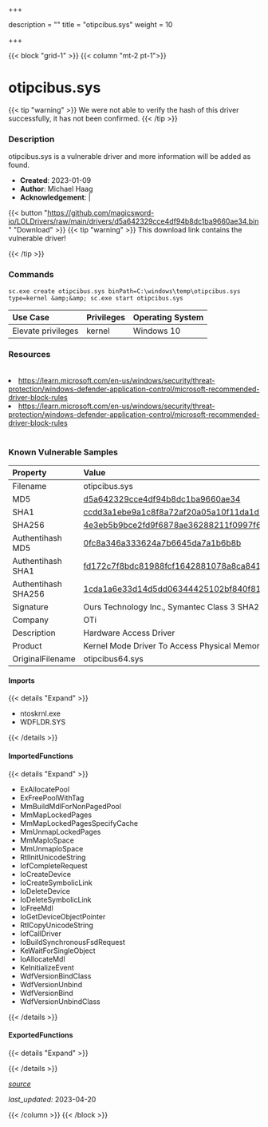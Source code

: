 +++

description = ""
title = "otipcibus.sys"
weight = 10

+++


{{< block "grid-1" >}}
{{< column "mt-2 pt-1">}}


# otipcibus.sys 


{{< tip "warning" >}}
We were not able to verify the hash of this driver successfully, it has not been confirmed.
{{< /tip >}}


### Description

otipcibus.sys is a vulnerable driver and more information will be added as found.

- **Created**: 2023-01-09
- **Author**: Michael Haag
- **Acknowledgement**:  | [](https://twitter.com/)

{{< button "https://github.com/magicsword-io/LOLDrivers/raw/main/drivers/d5a642329cce4df94b8dc1ba9660ae34.bin" "Download" >}}
{{< tip "warning" >}}
This download link contains the vulnerable driver!

{{< /tip >}}

### Commands

```
sc.exe create otipcibus.sys binPath=C:\windows\temp\otipcibus.sys type=kernel &amp;&amp; sc.exe start otipcibus.sys
```

| Use Case | Privileges | Operating System | 
|:---- | ---- | ---- |
| Elevate privileges | kernel | Windows 10 |

### Resources
<br>
<li><a href=" https://learn.microsoft.com/en-us/windows/security/threat-protection/windows-defender-application-control/microsoft-recommended-driver-block-rules"> https://learn.microsoft.com/en-us/windows/security/threat-protection/windows-defender-application-control/microsoft-recommended-driver-block-rules</a></li>
<li><a href="https://learn.microsoft.com/en-us/windows/security/threat-protection/windows-defender-application-control/microsoft-recommended-driver-block-rules">https://learn.microsoft.com/en-us/windows/security/threat-protection/windows-defender-application-control/microsoft-recommended-driver-block-rules</a></li>
<br>

### Known Vulnerable Samples

| Property           | Value |
|:-------------------|:------|
| Filename           | otipcibus.sys |
| MD5                | [d5a642329cce4df94b8dc1ba9660ae34](https://www.virustotal.com/gui/file/d5a642329cce4df94b8dc1ba9660ae34) |
| SHA1               | [ccdd3a1ebe9a1c8f8a72af20a05a10f11da1d308](https://www.virustotal.com/gui/file/ccdd3a1ebe9a1c8f8a72af20a05a10f11da1d308) |
| SHA256             | [4e3eb5b9bce2fd9f6878ae36288211f0997f6149aa8c290ed91228ba4cdfae80](https://www.virustotal.com/gui/file/4e3eb5b9bce2fd9f6878ae36288211f0997f6149aa8c290ed91228ba4cdfae80) |
| Authentihash MD5   | [0fc8a346a333624a7b6645da7a1b6b8b](https://www.virustotal.com/gui/search/authentihash%253A0fc8a346a333624a7b6645da7a1b6b8b) |
| Authentihash SHA1  | [fd172c7f8bdc81988fcf1642881078a8ca8415f6](https://www.virustotal.com/gui/search/authentihash%253Afd172c7f8bdc81988fcf1642881078a8ca8415f6) |
| Authentihash SHA256| [1cda1a6e33d14d5dd06344425102bf840f8149e817ecfb01c59a2190d3367024](https://www.virustotal.com/gui/search/authentihash%253A1cda1a6e33d14d5dd06344425102bf840f8149e817ecfb01c59a2190d3367024) |
| Signature         | Ours Technology Inc., Symantec Class 3 SHA256 Code Signing CA, VeriSign   |
| Company           | OTi |
| Description       | Hardware Access Driver |
| Product           | Kernel Mode Driver To Access Physical Memory And Ports |
| OriginalFilename  | otipcibus64.sys |


#### Imports
{{< details "Expand" >}}
* ntoskrnl.exe
* WDFLDR.SYS

{{< /details >}}
#### ImportedFunctions
{{< details "Expand" >}}
* ExAllocatePool
* ExFreePoolWithTag
* MmBuildMdlForNonPagedPool
* MmMapLockedPages
* MmMapLockedPagesSpecifyCache
* MmUnmapLockedPages
* MmMapIoSpace
* MmUnmapIoSpace
* RtlInitUnicodeString
* IofCompleteRequest
* IoCreateDevice
* IoCreateSymbolicLink
* IoDeleteDevice
* IoDeleteSymbolicLink
* IoFreeMdl
* IoGetDeviceObjectPointer
* RtlCopyUnicodeString
* IofCallDriver
* IoBuildSynchronousFsdRequest
* KeWaitForSingleObject
* IoAllocateMdl
* KeInitializeEvent
* WdfVersionBindClass
* WdfVersionUnbind
* WdfVersionBind
* WdfVersionUnbindClass

{{< /details >}}
#### ExportedFunctions
{{< details "Expand" >}}

{{< /details >}}


[*source*](https://github.com/magicsword-io/LOLDrivers/tree/main/yaml/otipcibus.yaml)

*last_updated:* 2023-04-20








{{< /column >}}
{{< /block >}}
